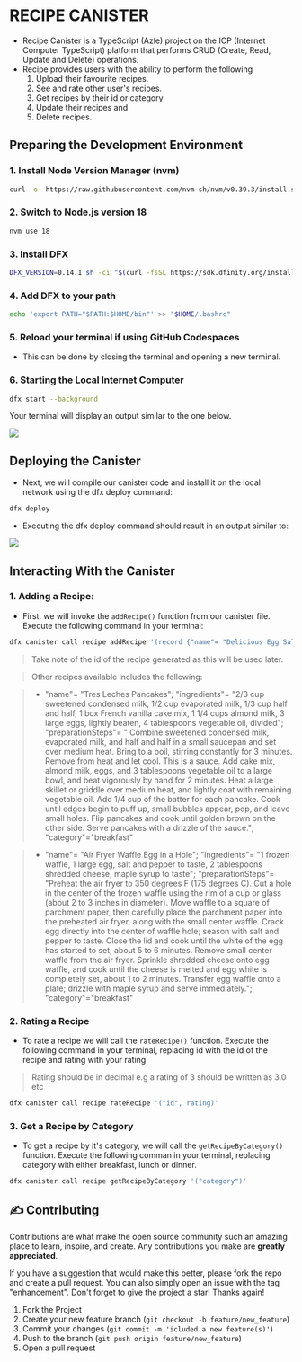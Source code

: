 # RECIPE CANISTER
- Recipe Canister is a TypeScript (Azle) project on the ICP (Internet Computer TypeScript) platform that performs CRUD (Create, Read, Update and Delete) operations.
- Recipe provides users with the ability to perform the following
  1. Upload their favourite recipes.
  2. See and rate other user's recipes.
  3. Get recipes by their id or category
  4. Update their recipes and
  5. Delete recipes.


## Preparing the Development Environment
### 1. Install Node Version Manager (nvm)
```bash
curl -o- https://raw.githubusercontent.com/nvm-sh/nvm/v0.39.3/install.sh | bash
```

### 2. Switch to Node.js version 18
```bash
nvm use 18
```

### 3. Install DFX
```bash
DFX_VERSION=0.14.1 sh -ci "$(curl -fsSL https://sdk.dfinity.org/install.sh)"
```

### 4. Add DFX to your path
```bash
echo 'export PATH="$PATH:$HOME/bin"' >> "$HOME/.bashrc"
```

### 5. Reload your terminal if using GitHub Codespaces
- This can be done by closing the terminal and opening a new terminal.

### 6. Starting the Local Internet Computer
```bash
dfx start --background
```

Your terminal will display an output similar to the one below.

![](https://github.com/ozo-vehe/recipe-canister/blob/main/image1.png)

## Deploying the Canister

- Next, we will compile our canister code and install it on the local network using the dfx deploy command:
```bash
dfx deploy
```

- Executing the dfx deploy command should result in an output similar to:

![](https://github.com/ozo-vehe/recipe-canister/blob/main/image2.png)

## Interacting With the Canister

### 1. Adding a Recipe:
- First, we will invoke the `addRecipe()` function from our canister file. Execute the following command in your terminal:
```bash
dfx canister call recipe addRecipe '(record {"name"= "Delicious Egg Salad for Sandwiches"; "ingredients"= "8 eggs, 1/2 cup mayonnaise, 1/4 cup chopped green onion, 1 teaspoon prepared yellow mustard, 1/4 teaspoon paprika, salt and pepper to taste."; "preparationSteps"= "Place eggs in a saucepan and cover with cold water. Bring water to a boil and immediately remove from heat. Cover and let eggs stand in hot water for 10 to 12 minutes. Remove from hot water, cool, peel, and chop. Place chopped eggs in a bowl; stir in mayonnaise, green onion, and mustard. Season with paprika, salt, and pepper. Stir and serve on your favorite bread or crackers."; "category"="lunch"})'
```
> Take note of the id of the recipe generated as this will be used later.

> Other recipes available includes the following:

>  - "name"= "Tres Leches Pancakes"; "ingredients"= "2/3 cup sweetened condensed milk, 1/2 cup evaporated milk, 1/3 cup half and half, 1 box French vanilla cake mix, 1 1/4 cups almond milk, 3 large eggs, lightly beaten, 4 tablespoons vegetable oil, divided"; "preparationSteps"= " Combine sweetened condensed milk, evaporated milk, and half and half in a small saucepan and set over medium heat. Bring to a boil, stirring constantly for 3 minutes. Remove from heat and let cool. This is a sauce. Add cake mix, almond milk, eggs, and 3 tablespoons vegetable oil to a large bowl, and beat vigorously by hand for 2 minutes. Heat a large skillet or griddle over medium heat, and lightly coat with remaining vegetable oil. Add 1/4 cup of the batter for each pancake. Cook until edges begin to puff up, small bubbles appear, pop, and leave small holes. Flip pancakes and cook until golden brown on the other side. Serve pancakes with a drizzle of the sauce."; "category"="breakfast"

>  - "name"= "Air Fryer Waffle Egg in a Hole"; "ingredients"= "1 frozen waffle, 1 large egg, salt and pepper to taste, 2 tablespoons shredded cheese, maple syrup to taste"; "preparationSteps"= "Preheat the air fryer to 350 degrees F (175 degrees C). Cut a hole in the center of the frozen waffle using the rim of a cup or glass (about 2 to 3 inches in diameter). Move waffle to a square of parchment paper, then carefully place the parchment paper into the preheated air fryer, along with the small center waffle. Crack egg directly into the center of waffle hole; season with salt and pepper to taste. Close the lid and cook until the white of the egg has started to set, about 5 to 6 minutes. Remove small center waffle from the air fryer. Sprinkle shredded cheese onto egg waffle, and cook until the cheese is melted and egg white is completely set, about 1 to 2 minutes. Transfer egg waffle onto a plate; drizzle with maple syrup and serve immediately."; "category"="breakfast"


### 2. Rating a Recipe
- To rate a recipe we will call the `rateRecipe()` function. Execute the following command in your terminal, replacing id with the id of the recipe and rating with your rating
> Rating should be in decimal e.g a rating of 3 should be written as 3.0 etc

```bash
dfx canister call recipe rateRecipe '("id", rating)'
```

### 3. Get a Recipe by Category
- To get a recipe by it's category, we will call the `getRecipeByCategory()` function. Execute the following comman in your terminal, replacing category with either breakfast, lunch or dinner.
```bash
dfx canister call recipe getRecipeByCategory '("category")'
```

## :writing_hand: Contributing

Contributions are what make the open source community such an amazing place to learn, inspire, and create. Any
contributions you make are **greatly appreciated**.

If you have a suggestion that would make this better, please fork the repo and create a pull request. You can also
simply open an issue with the tag "enhancement". Don't forget to give the project a star! Thanks again!

1. Fork the Project
2. Create your new feature branch (`git checkout -b feature/new_feature`)
3. Commit your changes (`git commit -m 'icluded a new feature(s)'`)
4. Push to the branch (`git push origin feature/new_feature`)
5. Open a pull request


<!-- MARKDOWN LINKS & IMAGES -->
<!-- https://www.markdownguide.org/basic-syntax/#reference-style-links -->
